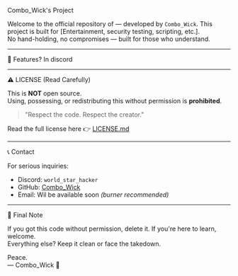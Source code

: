 Combo_Wick's Project

Welcome to the official repository of — developed by `Combo_Wick`.
This project is built for [Entertainment, security testing, scripting, etc.].   
No hand-holding, no compromises — built for those who understand.

---

 🚀 Features? In discord

---

 ⚠️ LICENSE (Read Carefully)

This is **NOT** open source.  
Using, possessing, or redistributing this without permission is **prohibited**.

> "Respect the code. Respect the creator."

Read the full license here 👉 [LICENSE.md](./LICENSE.md)

---

 📞 Contact

For serious inquiries:
- Discord: `world_star_hacker`
- GitHub: [Combo_Wick](eeeeeee)
- Email: Wil be available soon *(burner recommended)*

---

🧠 Final Note

If you got this code without permission, delete it. If you're here to learn, welcome.  
Everything else? Keep it clean or face the takedown.

Peace.  
— Combo_Wick 🥷
